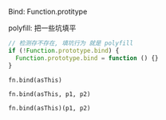 Bind: Function.protitype

polyfill: 把一些坑填平

```js
// 检测存不存在, 填坑行为 就是 polyfill
if (!Function.prototype.bind) {
  Function.prototype.bind = function () {}
}
```

```
fn.bind(asThis)

fn.bind(asThis, p1, p2)

fn.bind(asThis)(p1, p2)
```